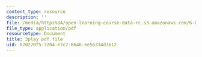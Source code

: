 ```yaml
---
content_type: resource
description: ''
file: /media/https%3A/open-learning-course-data-rc.s3.amazonaws.com/6-034-artificial-intelligence-fall-2010/020270f53204e7c28646ee56314d3612_Tl_p5pgBsyM.pdf
file_type: application/pdf
resourcetype: Document
title: 3play pdf file
uid: 020270f5-3204-e7c2-8646-ee56314d3612
---
```

